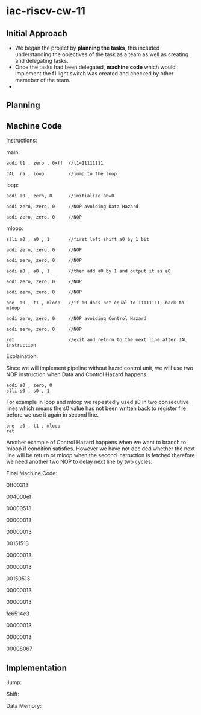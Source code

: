 # iac-riscv-cw-11
## Initial Approach

- We began the project by **planning the tasks**, this included understanding the objectives of the task as a team as well as creating and delegating tasks. 
- Once the tasks had been delegated, **machine code** which would implement the f1 light switch was created and checked by other memeber of the team.
- 

## Planning

## Machine Code 

Instructions:

main:               
    
    addi t1 , zero , 0xff  //t1=11111111
    
    JAL  ra , loop         //jump to the loop
       
loop: 
    
    addi a0 , zero, 0      //initialize a0=0
    
    addi zero, zero, 0     //NOP avoiding Data Hazard
    
    addi zero, zero, 0     //NOP

mloop:
   
    slli a0 , a0 , 1       //first left shift a0 by 1 bit
    
    addi zero, zero, 0     //NOP 
    
    addi zero, zero, 0     //NOP
    
    addi a0 , a0 , 1       //then add a0 by 1 and output it as a0
    
    addi zero, zero, 0     //NOP
    
    addi zero, zero, 0     //NOP
    
    bne  a0 , t1 , mloop   //if a0 does not equal to 11111111, back to mloop
    
    addi zero, zero, 0     //NOP avoiding Control Hazard
    
    addi zero, zero, 0     //NOP
    
    ret                    //exit and return to the next line after JAL instruction
    
Explaination:

Since we will implement pipeline without hazrd control unit, we will use two NOP instruction when Data and Control Hazard happens. 

    addi s0 , zero, 0
    slli s0 , s0 , 1
    
For example in loop and mloop we repeatedly used s0 in two consecutive lines which means the s0 value has not been written back to register file before we use it again in second line. 

    bne  a0 , t1 , mloop
    ret

Another example of Control Hazard happens when we want to branch to mloop if condition satisfies. However we have not decided whether the next line will be return or mloop when the second instruction is fetched therefore we need another two NOP to delay next line by two cycles.
    
Final Machine Code:

0ff00313

004000ef

00000513

00000013

00000013

00151513

00000013

00000013

00150513

00000013

00000013

fe6514e3

00000013

00000013

00008067

## Implementation

Jump:

Shift:

Data Memory:

##
